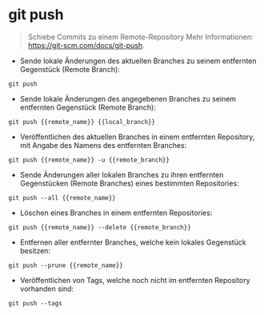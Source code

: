 # git push

> Schiebe Commits zu einem Remote-Repository
> Mehr Informationen: <https://git-scm.com/docs/git-push>.

- Sende lokale Änderungen des aktuellen Branches zu seinem entfernten Gegenstück (Remote Branch):

`git push`

- Sende lokale Änderungen des angegebenen Branches zu seinem entfernten Gegenstück (Remote Branch):

`git push {{remote_name}} {{local_branch}}`

- Veröffentlichen des aktuellen Branches in einem entfernten Repository, mit Angabe des Namens des entfernten Branches:

`git push {{remote_name}} -u {{remote_branch}}`

- Sende Änderungen aller lokalen Branches zu ihren entfernten Gegenstücken (Remote Branches) eines bestimmten Repositories:

`git push --all {{remote_name}}`

- Löschen eines Branches in einem entfernten Repositories:

`git push {{remote_name}} --delete {{remote_branch}}`

- Entfernen aller entfernter Branches, welche kein lokales Gegenstück besitzen:

`git push --prune {{remote_name}}`

- Veröffentlichen von Tags, welche noch nicht im entfernten Repository vorhanden sind:

`git push --tags`
